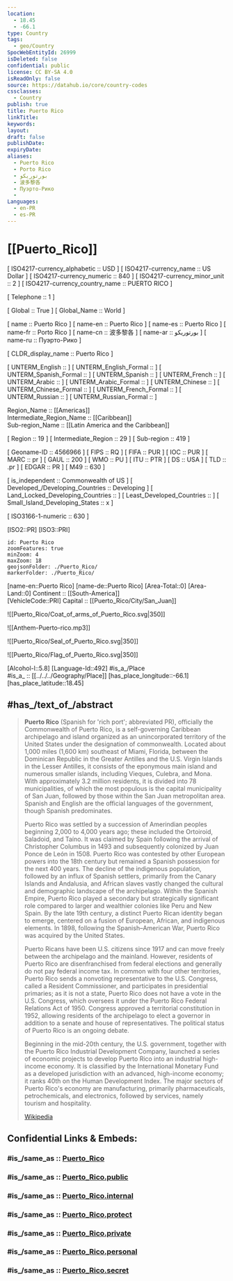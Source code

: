 ```yaml
---
location:
  - 18.45
  - -66.1
type: Country
tags:
  - geo/Country
SpocWebEntityId: 26999
isDeleted: false
confidential: public
license: CC BY-SA 4.0
isReadOnly: false
source: https://datahub.io/core/country-codes
cssclasses:
  - Country
publish: true
title: Puerto Rico
linkTitle:
keywords:
layout:
draft: false
publishDate:
expiryDate:
aliases:
  - Puerto Rico
  - Porto Rico
  - بورتوريكو
  - 波多黎各
  - Пуэрто-Рико
  - 
Languages:
  - en-PR
  - es-PR
---
```


# [[Puerto_Rico]] 

[	ISO4217-currency_alphabetic	 :: USD ] 
[	ISO4217-currency_name	 :: US Dollar ] 
[	ISO4217-currency_numeric	 :: 840 ] 
[	ISO4217-currency_minor_unit	 :: 2 ] 
[	ISO4217-currency_country_name	 :: PUERTO RICO ] 

[	Telephone	 :: 1 ] 

[	Global	 :: True ] 
[	Global_Name	 :: World ] 

[	name	 :: Puerto Rico ] 
[	name-en	 :: Puerto Rico ] 
[	name-es	 :: Puerto Rico ] 
[	name-fr	 :: Porto Rico ] 
[	name-cn	 :: 波多黎各 ] 
[	name-ar	 :: بورتوريكو ] 
[	name-ru	 :: Пуэрто-Рико ] 

[	CLDR_display_name	 :: Puerto Rico ] 

[	UNTERM_English	 ::  ] 
[	UNTERM_English_Formal	 ::  ] 
[	UNTERM_Spanish_Formal	 ::  ] 
[	UNTERM_Spanish	 ::  ] 
[	UNTERM_French	 ::  ] 
[	UNTERM_Arabic	 ::  ] 
[	UNTERM_Arabic_Formal	 ::  ] 
[	UNTERM_Chinese	 ::  ] 
[	UNTERM_Chinese_Formal	 ::  ] 
[	UNTERM_French_Formal	 ::  ] 
[	UNTERM_Russian	 ::  ] 
[	UNTERM_Russian_Formal	 ::  ] 

Region_Name ::  [[Americas]]  
Intermediate_Region_Name ::  [[Caribbean]]  
Sub-region_Name ::  [[Latin America and the Caribbean]] 

[	Region	 :: 19 ] 
[	Intermediate_Region	 :: 29 ] 
[	Sub-region	 :: 419 ] 

[	Geoname-ID	 :: 4566966 ] 
[	FIPS	 :: RQ ] 
[	FIFA	 :: PUR ] 
[	IOC	 :: PUR ] 
[	MARC	 :: pr ] 
[	GAUL	 :: 200 ] 
[	WMO	 :: PU ] 
[	ITU	 :: PTR ] 
[	DS	 :: USA ] 
[	TLD	 :: .pr ] 
[	EDGAR	 :: PR ] 
[	M49	 :: 630 ] 

[	is_independent	 :: Commonwealth of US ] 
[	Developed_/Developing_Countries	 :: Developing ] 
[	Land_Locked_Developing_Countries	 ::  ] 
[	Least_Developed_Countries	 ::  ] 
[	Small_Island_Developing_States	 :: x ] 

[	ISO3166-1-numeric	 :: 630 ] 



[ISO2::PR] 
[ISO3::PRI] 

```leaflet
id: Puerto Rico
zoomFeatures: true 
minZoom: 4 
maxZoom: 18
geojsonFolder: ./Puerto_Rico/
markerFolder: ./Puerto_Rico/
```

[name-en::Puerto Rico] 
[name-de::Puerto Rico] 
[Area-Total::0] 
[Area-Land::0] 
Continent :: [[South-America]]  
[VehicleCode::PRI] 
Capital :: [[Puerto_Rico/City/San_Juan]]  

![[Puerto_Rico/Coat_of_arms_of_Puerto_Rico.svg|350]] 

![[Anthem-Puerto-rico.mp3]] 

![[Puerto_Rico/Seal_of_Puerto_Rico.svg|350]] 

![[Puerto_Rico/Flag_of_Puerto_Rico.svg|350]] 

[Alcohol-l::5.8] 
[Language-Id::492] 
#is_a_/Place  
#is_a_ :: [[../../../Geography/Place]] 
[has_place_longitude::-66.1] 
[has_place_latitude::18.45] 


## #has_/text_of_/abstract 

> **Puerto Rico** (Spanish for 'rich port'; abbreviated PR), officially the Commonwealth of Puerto Rico, is a self-governing Caribbean archipelago and island organized as an unincorporated territory of the United States under the designation of commonwealth. Located about 1,000 miles (1,600 km) southeast of Miami, Florida, between the Dominican Republic in the Greater Antilles and the U.S. Virgin Islands in the Lesser Antilles, it consists of the eponymous main island and numerous smaller islands, including Vieques, Culebra, and Mona. With approximately 3.2 million residents, it is divided into 78 municipalities, of which the most populous is the capital municipality of San Juan, followed by those within the San Juan metropolitan area. Spanish and English are the official languages of the government, though Spanish predominates.
>
> Puerto Rico was settled by a succession of Amerindian peoples beginning 2,000 to 4,000 years ago; these included the Ortoiroid, Saladoid, and Taíno. It was claimed by Spain following the arrival of Christopher Columbus in 1493 and subsequently colonized by Juan Ponce de León in 1508. Puerto Rico was contested by other European powers into the 18th century but remained a Spanish possession for the next 400 years. The decline of the indigenous population, followed by an influx of Spanish settlers, primarily from the Canary Islands and Andalusia, and African slaves vastly changed the cultural and demographic landscape of the archipelago. Within the Spanish Empire, Puerto Rico played a secondary but strategically significant role compared to larger and wealthier colonies like Peru and New Spain. By the late 19th century, a distinct Puerto Rican identity began to emerge, centered on a fusion of European, African, and indigenous elements. In 1898, following the Spanish–American War, Puerto Rico was acquired by the United States.
>
> Puerto Ricans have been U.S. citizens since 1917 and can move freely between the archipelago and the mainland. However, residents of Puerto Rico are disenfranchised from federal elections and generally do not pay federal income tax. In common with four other territories, Puerto Rico sends a nonvoting representative to the U.S. Congress, called a Resident Commissioner, and participates in presidential primaries; as it is not a state, Puerto Rico does not have a vote in the U.S. Congress, which oversees it under the Puerto Rico Federal Relations Act of 1950. Congress approved a territorial constitution in 1952, allowing residents of the archipelago to elect a governor in addition to a senate and house of representatives. The political status of Puerto Rico is an ongoing debate.
>
> Beginning in the mid-20th century, the U.S. government, together with the Puerto Rico Industrial Development Company, launched a series of economic projects to develop Puerto Rico into an industrial high-income economy. It is classified by the International Monetary Fund as a developed jurisdiction with an advanced, high-income economy; it ranks 40th on the Human Development Index. The major sectors of Puerto Rico's economy are manufacturing, primarily pharmaceuticals, petrochemicals, and electronics, followed by services, namely tourism and hospitality.
>
> [Wikipedia](https://en.wikipedia.org/wiki/Puerto%20Rico)


## Confidential Links & Embeds: 

### #is_/same_as :: [Puerto_Rico](/_Standards/Earth/Continent/America~Caribbean/Puerto_Rico.md) 

### #is_/same_as :: [Puerto_Rico.public](/_public/Earth/Continent/America~Caribbean/Puerto_Rico.public.md) 

### #is_/same_as :: [Puerto_Rico.internal](/_internal/Earth/Continent/America~Caribbean/Puerto_Rico.internal.md) 

### #is_/same_as :: [Puerto_Rico.protect](/_protect/Earth/Continent/America~Caribbean/Puerto_Rico.protect.md) 

### #is_/same_as :: [Puerto_Rico.private](/_private/Earth/Continent/America~Caribbean/Puerto_Rico.private.md) 

### #is_/same_as :: [Puerto_Rico.personal](/_personal/Earth/Continent/America~Caribbean/Puerto_Rico.personal.md) 

### #is_/same_as :: [Puerto_Rico.secret](/_secret/Earth/Continent/America~Caribbean/Puerto_Rico.secret.md)

